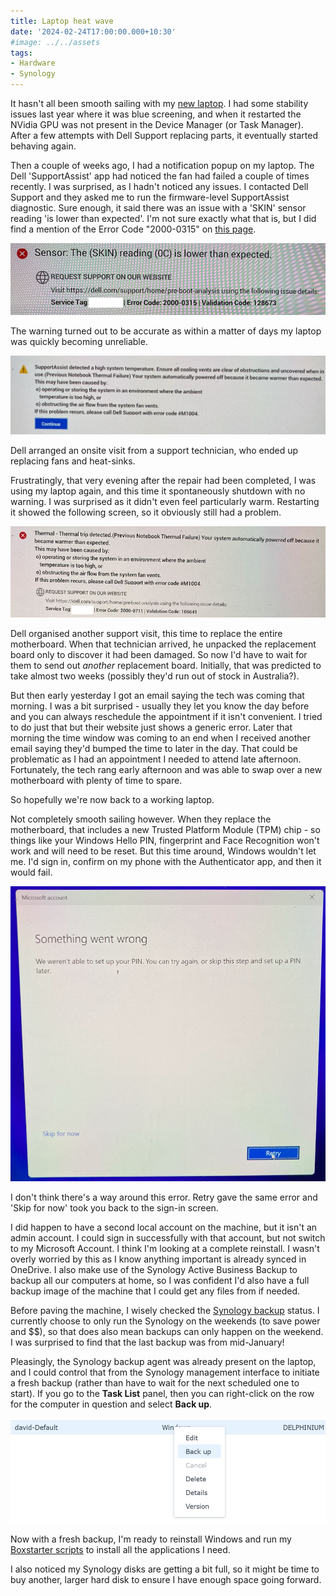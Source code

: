 ```yaml
---
title: Laptop heat wave
date: '2024-02-24T17:00:00.000+10:30'
#image: ../../assets
tags:
- Hardware
- Synology
---
```


It hasn't all been smooth sailing with my [new laptop](/2023/04/new-laptop). I had some stability issues last year where it was blue screening, and when it restarted the NVidia GPU was not present in the Device Manager (or Task Manager). After a few attempts with Dell Support replacing parts, it eventually started behaving again.

Then a couple of weeks ago, I had a notification popup on my laptop. The Dell 'SupportAssist' app had noticed the fan had failed a couple of times recently. I was surprised, as I hadn't noticed any issues. I contacted Dell Support and they asked me to run the firmware-level SupportAssist diagnostic. Sure enough, it said there was an issue with a 'SKIN' sensor reading 'is lower than expected'. I'm not sure exactly what that is, but I did find a mention of the Error Code "2000-0315" on [this page](https://www.dell.com/support/kbdoc/en-au/000181167/reference-table-of-epsa-psa-error-codes-and-troubleshooting-steps-2000-0nnn-series).

![Screenshot of SKIN sensor error message](../../assets/2024/02/dell-skin-sensor.jpg)

The warning turned out to be accurate as within a matter of days my laptop was quickly becoming unreliable.

![Screenshot of SupportAssist error message indicating a high system temperature caused system to be automatically powered off](../../assets/2024/02/dell-powered-off.jpg)

Dell arranged an onsite visit from a support technician, who ended up replacing fans and heat-sinks.

Frustratingly, that very evening after the repair had been completed, I was using my laptop again, and this time it spontaneously shutdown with no warning. I was surprised as it didn't even feel particularly warm. Restarting it showed the following screen, so it obviously still had a problem.

![Screenshot of error 'Thermal trip detected' and system automatically powered off](../../assets/2024/02/dell-thermal-trip.jpg)

Dell organised another support visit, this time to replace the entire motherboard. When that technician arrived, he unpacked the replacement board only to discover it had been damaged. So now I'd have to wait for them to send out *another* replacement board. Initially, that was predicted to take almost two weeks (possibly they'd run out of stock in Australia?).

But then early yesterday I got an email saying the tech was coming that morning. I was a bit surprised - usually they let you know the day before and you can always reschedule the appointment if it isn't convenient. I tried to do just that but their website just shows a generic error. Later that morning the time window was coming to an end when I received another email saying they'd bumped the time to later in the day. That could be problematic as I had an appointment I needed to attend late afternoon. Fortunately, the tech rang early afternoon and was able to swap over a new motherboard with plenty of time to spare.

So hopefully we're now back to a working laptop.

Not completely smooth sailing however. When they replace the motherboard, that includes a new Trusted Platform Module (TPM) chip - so things like your Windows Hello PIN, fingerprint and Face Recognition won't work and will need to be reset. But this time around, Windows wouldn't let me. I'd sign in, confirm on my phone with the Authenticator app, and then it would fail.

![Screenshot of Windows status - 'Something went wrong. We weren't able to set up your PIN. You can try again, or skip this step and set up a PIN later'](../../assets/2024/02/dell-something-went-wrong.jpg)

I don't think there's a way around this error. Retry gave the same error and 'Skip for now' took you back to the sign-in screen.

I did happen to have a second local account on the machine, but it isn't an admin account. I could sign in successfully with that account, but not switch to my Microsoft Account. I think I'm looking at a complete reinstall. I wasn't overly worried by this as I know anything important is already synced in OneDrive. I also make use of the Synology Active Business Backup to backup all our computers at home, so I was confident I'd also have a full backup image of the machine that I could get any files from if needed.

Before paving the machine, I wisely checked the [Synology backup](/2021/04/synology-DS1621xs-review) status. I currently choose to only run the Synology on the weekends (to save power and $$), so that does also mean backups can only happen on the weekend. I was surprised to find that the last backup was from mid-January!

Pleasingly, the Synology backup agent was already present on the laptop, and I could control that from the Synology management interface to initiate a fresh backup (rather than have to wait for the next scheduled one to start). If you go to the **Task List** panel, then you can right-click on the row for the computer in question and select **Back up**.

![Synology backup context menu](../../assets/2024/02/synology-backup.png)

Now with a fresh backup, I'm ready to reinstall Windows and run my [Boxstarter scripts](https://gist.github.com/flcdrg/87802af4c92527eb8a30) to install all the applications I need.

I also noticed my Synology disks are getting a bit full, so it might be time to buy another, larger hard disk to ensure I have enough space going forward.
